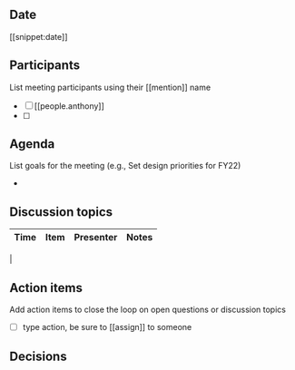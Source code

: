 ## Date
\[\[snippet:date\]\]

## Participants
List meeting participants using their \[\[mention\]\] name

- [ ] [[people.anthony]]
- [ ]

## Agenda
List goals for the meeting (e.g., Set design priorities for FY22)

-

## Discussion topics

Time | Item | Presenter | Notes
---------|----------|---------|---------
  |

## Action items
Add action items to close the loop on open questions or discussion topics
- [ ] type action, be sure to \[\[assign\]\] to someone

## Decisions

